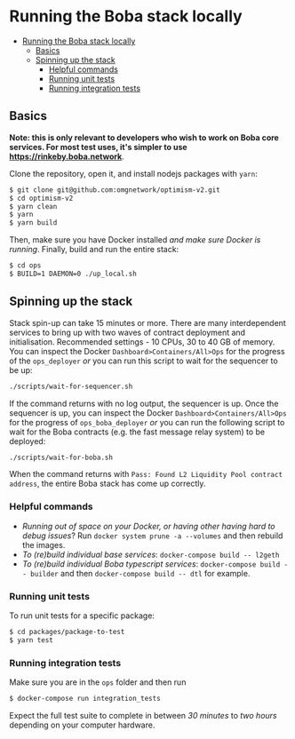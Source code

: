 # Running the Boba stack locally

- [Running the Boba stack locally](#running-the-boba-stack-locally)
  * [Basics](#basics)
  * [Spinning up the stack](#spinning-up-the-stack)
    + [Helpful commands](#helpful-commands)
    + [Running unit tests](#running-unit-tests)
    + [Running integration tests](#running-integration-tests)
    
## Basics

**Note: this is only relevant to developers who wish to work on Boba core services. For most test uses, it's simpler to use https://rinkeby.boba.network**. 

Clone the repository, open it, and install nodejs packages with `yarn`:

```bash
$ git clone git@github.com:omgnetwork/optimism-v2.git
$ cd optimism-v2
$ yarn clean
$ yarn
$ yarn build
```

Then, make sure you have Docker installed _and make sure Docker is running_. Finally, build and run the entire stack:

```bash
$ cd ops
$ BUILD=1 DAEMON=0 ./up_local.sh
```

## Spinning up the stack

Stack spin-up can take 15 minutes or more. There are many interdependent services to bring up with two waves of contract deployment and initialisation. Recommended settings - 10 CPUs, 30 to 40 GB of memory. You can inspect the Docker `Dashboard>Containers/All>Ops` for the progress of the `ops_deployer` _or_ you can run this script to wait for the sequencer to be up:

```bash
./scripts/wait-for-sequencer.sh
```

If the command returns with no log output, the sequencer is up. Once the sequencer is up, you can inspect the Docker `Dashboard>Containers/All>Ops` for the progress of `ops_boba_deployer` _or_ you can run the following script to wait for the Boba contracts (e.g. the fast message relay system) to be deployed:

```bash
./scripts/wait-for-boba.sh
```

When the command returns with `Pass: Found L2 Liquidity Pool contract address`, the entire Boba stack has come up correctly.

### Helpful commands

* _Running out of space on your Docker, or having other having hard to debug issues_? Run `docker system prune -a --volumes` and then rebuild the images.
* _To (re)build individual base services_: `docker-compose build -- l2geth`
* _To (re)build individual Boba typescript services_: `docker-compose build -- builder` and then `docker-compose build -- dtl` for example.

### Running unit tests

To run unit tests for a specific package:

```bash
$ cd packages/package-to-test
$ yarn test
```

### Running integration tests

Make sure you are in the `ops` folder and then run

```bash
$ docker-compose run integration_tests
```

Expect the full test suite to complete in between *30 minutes* to *two hours* depending on your computer hardware.

